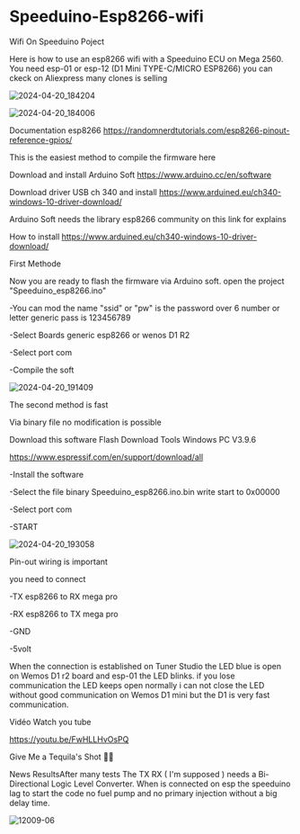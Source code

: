 # Speeduino-Esp8266-wifi
Wifi On Speeduino Poject

Here is how to use an esp8266 wifi with a Speeduino ECU on Mega 2560.
You need esp-01 or esp-12 (D1 Mini TYPE-C/MICRO ESP8266) you can ckeck on Aliexpress many clones is selling

![2024-04-20_184204](https://github.com/rikivolks/Speeduino-Esp8266-wifi/assets/65349824/440f38aa-82b9-431b-adda-a7cc072893bf)

![2024-04-20_184006](https://github.com/rikivolks/Speeduino-Esp8266-wifi/assets/65349824/7900dfe9-0e1e-4d2c-8b1d-818b82042be6)

Documentation esp8266 https://randomnerdtutorials.com/esp8266-pinout-reference-gpios/

This is the easiest method to compile the firmware here
 
 Download and install Arduino Soft https://www.arduino.cc/en/software
 
 Download driver USB ch 340 and install https://www.arduined.eu/ch340-windows-10-driver-download/

Arduino Soft needs the library esp8266 community on this link for explains 

How to install https://www.arduined.eu/ch340-windows-10-driver-download/

First Methode

Now you are ready to flash the firmware via Arduino soft.
open the project "Speeduino_esp8266.ino"

-You can mod the name "ssid" or "pw" is the password over 6 number or letter generic pass is 123456789

-Select Boards generic esp8266 or wenos D1 R2

-Select port com

-Compile the soft

![2024-04-20_191409](https://github.com/rikivolks/Speeduino-Esp8266-wifi/assets/65349824/2b320a75-25bd-46b3-9357-9a7b63cb67a3)

The second method is fast 

Via binary file no modification is possible

Download this software Flash Download Tools Windows PC	V3.9.6

https://www.espressif.com/en/support/download/all

-Install the software 

-Select the file binary Speeduino_esp8266.ino.bin write start to 0x00000

-Select port com

-START


![2024-04-20_193058](https://github.com/rikivolks/Speeduino-Esp8266-wifi/assets/65349824/3a611e79-ef86-4bc5-9ff7-3c786c9506db)

Pin-out wiring is important 

you need to connect 

-TX esp8266 to RX mega pro

-RX esp8266 to TX mega pro

-GND

-5volt

When the connection is established on Tuner Studio the LED blue is open on Wemos D1 r2 board and esp-01 the LED blinks.
if you lose communication the LED keeps open normally i can not close the LED without good communication on Wemos D1 mini but the D1 is very fast communication.


Vidéo Watch you tube 

https://youtu.be/FwHLLHvOsPQ

Give Me a Tequila's Shot 🍺😜

News ResultsAfter many tests The TX RX ( I'm supposed ) needs a Bi-Directional Logic Level Converter. When is connected on esp the speeduino lag to start the code no fuel pump and no primary injection without a big delay time.

![12009-06](https://github.com/rikivolks/Speeduino-Esp8266-wifi/assets/65349824/b152d5c2-a388-495c-bec2-96d67973a935)




 


